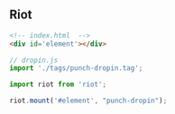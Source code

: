 ## Riot

```html
<!-- index.html  -->
<div id='element'></div>
```

```js
// dropin.js
import './tags/punch-dropin.tag';

import riot from 'riot';

riot.mount('#element', "punch-dropin");
```
